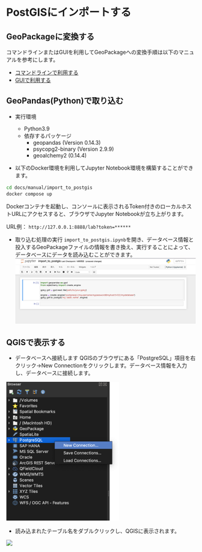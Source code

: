 # PostGISにインポートする

## GeoPackageに変換する

コマンドラインまたはGUIを利用してGeoPackageへの変換手順は以下のマニュアルを参考にします。

- [コマンドラインで利用する](../useCommandLine.md)
- [GUIで利用する](../useGui.md)

## GeoPandas(Python)で取り込む

- 実行環境
  - Python3.9
  - 依存するパッケージ
    - geopandas (Version 0.14.3)
    - psycopg2-binary (Version 2.9.9)
    - geoalchemy2 (0.14.4)

- 以下のDocker環境を利用してJupyter Notebook環境を構築することができます。

```bash
cd docs/manual/import_to_postgis
docker compose up
```

Dockerコンテナを起動し、コンソールに表示されるToken付きのローカルホストURLにアクセスすると、ブラウザでJupyter Notebookが立ち上がります。

URL例：
`http://127.0.0.1:8888/lab?token=******`

- 取り込む処理の実行
  `import_to_postgis.ipynb`を開き、データベース情報と投入するGeoPackageファイルの情報を書き換え、実行することによって、データベースにデータを読み込むことができます。 <img src="img/01.png" width="1000" >

## QGISで表示する

- データベースへ接続します
  QGISのブラウザにある「PostgreSQL」項目を右クリック→New Connectionをクリックします。データベース情報を入力し、データベースに接続します。

<img src="img/02.png" width="300">

- 読み込まれたテーブル名をダブルクリックし、QGISに表示されます。

<img src="img/03.png" width="1000" >

